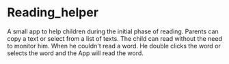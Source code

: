 # Reading_helper

A small app to help children during the initial phase of reading.
Parents can copy a text or select from a list of texts.
The child can read without the need to monitor him. When he couldn't read a word.
He double clicks the word or selects the word and the App will read the word.

